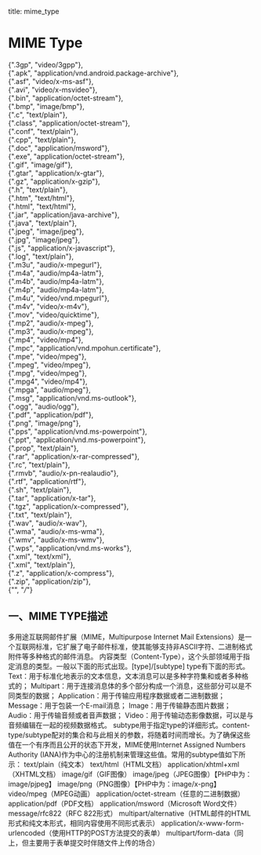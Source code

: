 title: mime_type 

# MIME Type 
 {".3gp", "video/3gpp"},  
{".apk", "application/vnd.android.package-archive"},  
{".asf", "video/x-ms-asf"},  
{".avi", "video/x-msvideo"},  
{".bin", "application/octet-stream"},  
{".bmp", "image/bmp"},  
{".c", "text/plain"},  
{".class", "application/octet-stream"},  
{".conf", "text/plain"},  
{".cpp", "text/plain"},  
{".doc", "application/msword"},  
{".exe", "application/octet-stream"},  
{".gif", "image/gif"},  
{".gtar", "application/x-gtar"},  
{".gz", "application/x-gzip"},  
{".h", "text/plain"},  
{".htm", "text/html"},  
{".html", "text/html"},  
{".jar", "application/java-archive"},  
{".java", "text/plain"},  
{".jpeg", "image/jpeg"},  
{".jpg", "image/jpeg"},  
{".js", "application/x-javascript"},  
{".log", "text/plain"},  
{".m3u", "audio/x-mpegurl"},  
{".m4a", "audio/mp4a-latm"},  
{".m4b", "audio/mp4a-latm"},  
{".m4p", "audio/mp4a-latm"},  
{".m4u", "video/vnd.mpegurl"},  
{".m4v", "video/x-m4v"},  
{".mov", "video/quicktime"},  
{".mp2", "audio/x-mpeg"},  
{".mp3", "audio/x-mpeg"},  
{".mp4", "video/mp4"},  
{".mpc", "application/vnd.mpohun.certificate"},  
{".mpe", "video/mpeg"},  
{".mpeg", "video/mpeg"},  
{".mpg", "video/mpeg"},  
{".mpg4", "video/mp4"},  
{".mpga", "audio/mpeg"},  
{".msg", "application/vnd.ms-outlook"},  
{".ogg", "audio/ogg"},  
{".pdf", "application/pdf"},  
{".png", "image/png"},  
{".pps", "application/vnd.ms-powerpoint"},  
{".ppt", "application/vnd.ms-powerpoint"},  
{".prop", "text/plain"},  
{".rar", "application/x-rar-compressed"},  
{".rc", "text/plain"},  
{".rmvb", "audio/x-pn-realaudio"},  
{".rtf", "application/rtf"},  
{".sh", "text/plain"},  
{".tar", "application/x-tar"},  
{".tgz", "application/x-compressed"},  
{".txt", "text/plain"},  
{".wav", "audio/x-wav"},  
{".wma", "audio/x-ms-wma"},  
{".wmv", "audio/x-ms-wmv"},  
{".wps", "application/vnd.ms-works"},  
{".xml", "text/xml"},  
{".xml", "text/plain"},  
{".z", "application/x-compress"},  
{".zip", "application/zip"},  
{"", "*/*"}  

##  一、MIME TYPE描述 

多用途互联网邮件扩展（MIME，Multipurpose Internet Mail Extensions）是一个互联网标准，它扩展了电子邮件标准，使其能够支持非ASCII字符、二进制格式附件等多种格式的邮件消息。
内容类型（Content-Type），这个头部领域用于指定消息的类型。一般以下面的形式出现。[type]/[subtype]
type有下面的形式。
Text：用于标准化地表示的文本信息，文本消息可以是多种字符集和或者多种格式的；
Multipart：用于连接消息体的多个部分构成一个消息，这些部分可以是不同类型的数据；
Application：用于传输应用程序数据或者二进制数据；
Message：用于包装一个E-mail消息；
Image：用于传输静态图片数据；
Audio：用于传输音频或者音声数据；
Video：用于传输动态影像数据，可以是与音频编辑在一起的视频数据格式。
subtype用于指定type的详细形式。content-type/subtype配对的集合和与此相关的参数，将随着时间而增长。为了确保这些值在一个有序而且公开的状态下开发，MIME使用Internet Assigned Numbers Authority (IANA)作为中心的注册机制来管理这些值。常用的subtype值如下所示：
text/plain（纯文本）
text/html（HTML文档）
application/xhtml+xml（XHTML文档）
image/gif（GIF图像）
image/jpeg（JPEG图像）【PHP中为：image/pjpeg】
image/png（PNG图像）【PHP中为：image/x-png】
video/mpeg（MPEG动画）
application/octet-stream（任意的二进制数据）
application/pdf（PDF文档）
application/msword（Microsoft Word文件）
message/rfc822（RFC 822形式）
multipart/alternative（HTML邮件的HTML形式和纯文本形式，相同内容使用不同形式表示）
application/x-www-form-urlencoded（使用HTTP的POST方法提交的表单）
multipart/form-data（同上，但主要用于表单提交时伴随文件上传的场合）